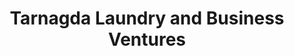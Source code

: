 ---
title: "Tarnagda Laundry and Business Ventures"
url: /accra/tarnagda-laundry-and-business-ventures/
shop: Wäscherei
---